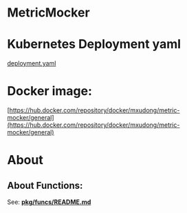 # MetricMocker

# Kubernetes Deployment yaml

[deployment.yaml](./deployment.yaml)

# Docker image:

[https://hub.docker.com/repository/docker/mxudong/metric-mocker/general](https://hub.docker.com/repository/docker/mxudong/metric-mocker/general)

# About

## About Functions:

See: **[pkg/funcs/README.md](pkg/funcs/README.md)**